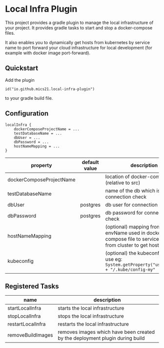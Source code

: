 # Local Infra Plugin

This project provides a gradle plugin to manage the local infrastructure of your project. It provides gradle tasks to
start and stop a docker-compose files.

It also enables you to dynamically get hosts from kubernetes by service name to port forward your cloud infrastructure
for local development (for example with docker image port-forward).

## Quickstart

Add the plugin

``` id("io.github.mics21.local-infra-plugin") ```

to your gradle build file.

## Configuration

```
localInfra {
    dockerComposeProjectName = ... 
    testDatabaseName = ...
    dbUser = ...
    dbPassword = ...
    hostNameMapping = ...
}
```

| property                 | default value | description                                                                                              |
|--------------------------|---------------|----------------------------------------------------------------------------------------------------------|
| dockerComposeProjectName |               | location of docker-compose file (relative to src)                                                        |
| testDatabaseName         |               | name of the db which is used for connection check                                                        |
| dbUser                   | postgres      | db user for connection check                                                                             |
| dbPassword               | postgres      | db password for connection check                                                                         |
| hostNameMapping          |               | (optional) mapping from envName used in docker-compose file to service name from cluster to get host url |
| kubeconfig               |               | (optional) the kubeconfig file to use eg: `System.getProperty("user.home") + "/.kube/config-my"`

## Registered Tasks

| name              | description                                                                  |
|-------------------|------------------------------------------------------------------------------|
| startLocalInfra   | starts the local infrastructure                                              |
| stopLocalInfra    | stops the local infrastructure                                               |
| restartLocalInfra | restarts the local infrastructure                                            |
| removeBuildImages | removes images which have been created by the deployment plugin during build |
